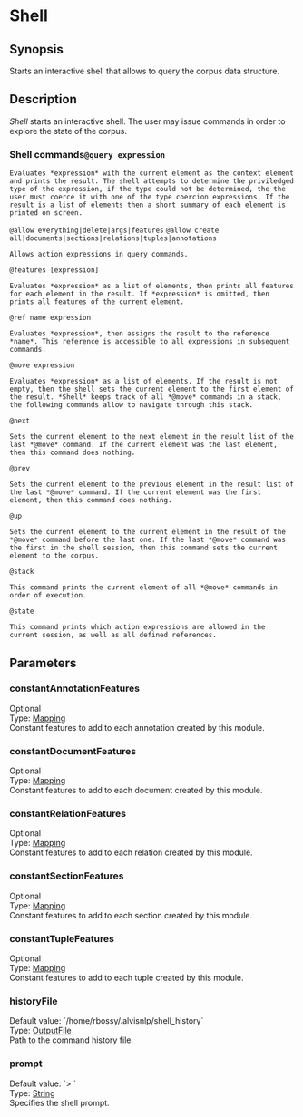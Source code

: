 <h1 class="module">Shell</h1>

## Synopsis

Starts an interactive shell that allows to query the corpus data structure.

## Description

*Shell* starts an interactive shell. The user may issue commands in order to explore the state of the corpus.

### Shell commands`@query expression`

	Evaluates *expression* with the current element as the context element and prints the result. The shell attempts to determine the priviledged type of the expression, if the type could not be determined, the the user must coerce it with one of the type coercion expressions. If the result is a list of elements then a short summary of each element is printed on screen.
  

`@allow everything|delete|args|features`
`@allow create all|documents|sections|relations|tuples|annotations`

	Allows action expressions in query commands.
  

`@features [expression]`

	Evaluates *expression* as a list of elements, then prints all features for each element in the result. If *expression* is omitted, then prints all features of the current element.
  

`@ref name expression`

	Evaluates *expression*, then assigns the result to the reference *name*. This reference is accessible to all expressions in subsequent commands.
  

`@move expression`

	Evaluates *expression* as a list of elements. If the result is not empty, then the shell sets the current element to the first element of the result. *Shell* keeps track of all *@move* commands in a stack, the following commands allow to navigate through this stack.
  

`@next`

	Sets the current element to the next element in the result list of the last *@move* command. If the current element was the last element, then this command does nothing.
  

`@prev`

	Sets the current element to the previous element in the result list of the last *@move* command. If the current element was the first element, then this command does nothing.
  

`@up`

	Sets the current element to the current element in the result of the *@move* command before the last one. If the last *@move* command was the first in the shell session, then this command sets the current element to the corpus.
  

`@stack`

	This command prints the current element of all *@move* commands in order of execution.
  

`@state`

	This command prints which action expressions are allowed in the current session, as well as all defined references.
  

## Parameters

<h3 name="constantAnnotationFeatures" class="param">constantAnnotationFeatures</h3>

<div class="param-level param-level-optional">Optional
</div>
<div class="param-type">Type: <a href="../converter/fr.inra.maiage.bibliome.alvisnlp.core.module.types.Mapping" class="converter">Mapping</a>
</div>
Constant features to add to each annotation created by this module.

<h3 name="constantDocumentFeatures" class="param">constantDocumentFeatures</h3>

<div class="param-level param-level-optional">Optional
</div>
<div class="param-type">Type: <a href="../converter/fr.inra.maiage.bibliome.alvisnlp.core.module.types.Mapping" class="converter">Mapping</a>
</div>
Constant features to add to each document created by this module.

<h3 name="constantRelationFeatures" class="param">constantRelationFeatures</h3>

<div class="param-level param-level-optional">Optional
</div>
<div class="param-type">Type: <a href="../converter/fr.inra.maiage.bibliome.alvisnlp.core.module.types.Mapping" class="converter">Mapping</a>
</div>
Constant features to add to each relation created by this module.

<h3 name="constantSectionFeatures" class="param">constantSectionFeatures</h3>

<div class="param-level param-level-optional">Optional
</div>
<div class="param-type">Type: <a href="../converter/fr.inra.maiage.bibliome.alvisnlp.core.module.types.Mapping" class="converter">Mapping</a>
</div>
Constant features to add to each section created by this module.

<h3 name="constantTupleFeatures" class="param">constantTupleFeatures</h3>

<div class="param-level param-level-optional">Optional
</div>
<div class="param-type">Type: <a href="../converter/fr.inra.maiage.bibliome.alvisnlp.core.module.types.Mapping" class="converter">Mapping</a>
</div>
Constant features to add to each tuple created by this module.

<h3 name="historyFile" class="param">historyFile</h3>

<div class="param-level param-level-default-value">Default value: `/home/rbossy/.alvisnlp/shell_history`
</div>
<div class="param-type">Type: <a href="../converter/fr.inra.maiage.bibliome.util.files.OutputFile" class="converter">OutputFile</a>
</div>
Path to the command history file.

<h3 name="prompt" class="param">prompt</h3>

<div class="param-level param-level-default-value">Default value: `> `
</div>
<div class="param-type">Type: <a href="../converter/java.lang.String" class="converter">String</a>
</div>
Specifies the shell prompt.

